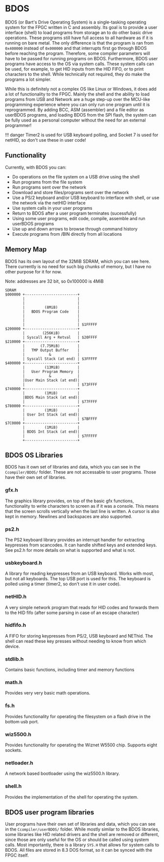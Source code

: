 # BDOS

BDOS (or Bart's Drive Operating System) is a single-tasking operating system for the FPGC written in C and assembly. Its goal is to provide a user interface (shell) to load programs from storage an to do other basic drive operations. These programs still have full access to all hardware as if it is running on bare metal. The only difference is that the program is ran from `0x400000` instead of `0x000000` and that interrupts first go through BDOS before reaching the program. Therefore, some compiler parameters will have to be passed for running programs on BDOS. Furthermore, BDOS user programs have access to the OS via system calls. These system calls can be used, for example, to get HID inputs from the HID FIFO, or to print characters to the shell. While technically not required, they do make the programs a lot simpler.

While this is definitely not a complex OS like Linux or Windows, it does add a lot of functionality to the FPGC. Mainly the shell and the ability to load programs from USB and Network are a huge step-up over the MCU-like programming experience where you can only run one program until it is reprogrammed. By adding BCC, ASM (assembler) and a file editor as userBDOS programs, and loading BDOS from the SPI flash, the system can be fully used as a personal computer without the need for an external programmer!

!!! danger
    Timer2 is used for USB keyboard polling, and Socket 7 is used for netHID, so don't use these in user code!

## Functionality
Currently, with BDOS you can:
- Do operations on the file system on a USB drive using the shell
- Run programs from the file system
- Run programs sent over the network
- Download and store files/programs sent over the network
- Use a PS/2 keyboard and/or USB keyboard to interface with shell, or use the network via the netHID interface
- Use system calls in your user programs
- Return to BDOS after a user program terminates (sucessfully)
- Using some user programs, edit code, compile, assemble and run userBDOS programs
- Use up and down arrows to browse through command history
- Execute programs from /BIN directly from all locations


## Memory Map
BDOS has its own layout of the 32MiB SDRAM, which you can see here. There currently is no need for such big chunks of memory, but I have no other purpose for it for now.

Note: addresses are 32 bit, so 0x100000 is 4MiB

``` text
SDRAM
$000000 +------------------------+
        |                        |
        |                        |
        |         (8MiB)         |
        |   BDOS Program Code    |
        |                        |
        |                        |
        |                        | $1FFFFF
$200000 +------------------------+
        |        (256KiB)        |
        | Syscall Arg + Retval   | $20FFFF
$210000 +------------------------+
        |       (7.75MiB)        |
        |   TMP Output Buffer    |
        |           &            |
        | Syscall Stack (at end) | $3FFFFF
$400000 +------------------------+
        |         (13MiB)        |
        |   User Program Memory  |
        |           &            |
        |User Main Stack (at end)|
        |                        | $73FFFF
$740000 +------------------------+
        |         (1MiB)         |
        |BDOS Main Stack (at end)|
        |                        | $77FFFF
$780000 +------------------------+
        |         (1MiB)         |
        | User Int Stack (at end)|
        |                        | $7BFFFF
$7C0000 +------------------------+
        |         (1MiB)         |
        | BDOS Int Stack (at end)|
        |                        | $7FFFFF
        +------------------------+

```


## BDOS OS Libraries
BDOS has it own set of libraries and data, which you can see in the `Ccompiler/BDOS/` folder. These are not accessable to user programs. Those have their own set of libraries.

### gfx.h
The graphics library provides, on top of the basic gfx functions, functionality to write characters to screen as if it was a console. This means that the screen scrolls vertically when the last line is written. A cursor is also kept in memory. Newlines and backspaces are also supported.

### ps2.h
The PS2 keyboard library provides an interrupt handler for extracting keypresses from scancodes. It can handle shifted keys and extended keys. See ps2.h for more details on what is supported and what is not.

### usbkeyboard.h
A library for reading keypresses from an USB keyboard. Works with most, but not all keyboards. The top USB port is used for this. The keyboard is polled using a timer (timer2, so don't use it in user code).

### netHID.h
A very simple network program that reads for HID codes and forwards them to the HID fifo (after some parsing in case of an escape character)

### hidfifo.h
A FIFO for storing keypresses from PS/2, USB keyboard and NEThid. The shell can read these key presses without needing to know from which device.

### stdlib.h
Contains basic functions, including timer and memory functions

### math.h
Provides very very basic math operations.

### fs.h
Provides functionality for operating the filesystem on a flash drive in the bottom usb port.

### wiz5500.h
Provides functionality for operating the Wiznet W5500 chip. Supports eight sockets.

### netloader.h
A network based bootloader using the wiz5500.h library.

### shell.h
Provides the implementation of the shell for operating the system.


## BDOS user program libraries
User programs have their own set of libraries and data, which you can see in the `Ccompiler/userBDOS/` folder. While mostly similar to the BDOS libraries, some libraries like HID related drivers and the shell are removed or different, since those are only useful for the OS or should be called using system calls. Most importantly, there is a library `SYS.H` that allows for system calls to BDOS. All files are stored in 8.3 DOS format, so it can be synced with the FPGC itself.
